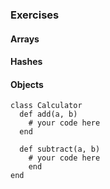 ### Exercises

#### Arrays

#### Hashes


#### Objects

    class Calculator
      def add(a, b)
   	  	# your code here
  	  end

  	  def subtract(a, b)
   		# your code here
  		end
	end

